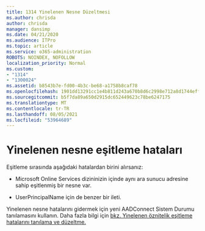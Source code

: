 ```yaml
---
title: 1314 Yinelenen Nesne Düzeltmesi
ms.author: chrisda
author: chrisda
manager: dansimp
ms.date: 04/21/2020
ms.audience: ITPro
ms.topic: article
ms.service: o365-administration
ROBOTS: NOINDEX, NOFOLLOW
localization_priority: Normal
ms.custom:
- "1314"
- "1300024"
ms.assetid: b8543b7e-fd00-4b3c-be68-a1758b8caf78
ms.openlocfilehash: 1901dd13291cc1e4b811d243a670b8d6c2998e712a8d1744effe7e3832c156da
ms.sourcegitcommit: b5f7da89a650d2915dc652449623c78be6247175
ms.translationtype: MT
ms.contentlocale: tr-TR
ms.lasthandoff: 08/05/2021
ms.locfileid: "53964689"
---
```

# <a name="duplicate-object-synchronization-errors"></a>Yinelenen nesne eşitleme hataları

Eşitleme sırasında aşağıdaki hatalardan birini alırsanız:

- Microsoft Online Services dizininizin içinde aynı ara sunucu adresine sahip eşitlenmiş bir nesne var.

- UserPrincipalName için de benzer bir ileti.

Yinelenen nesne hatalarını gidermek için yeni AADConnect Sistem Durumu tanılamasını kullanın. Daha fazla bilgi için [bkz. Yinelenen öznitelik eşitleme hatalarını tanılama ve düzeltme.](https://docs.microsoft.com/azure/active-directory/hybrid/how-to-connect-health-diagnose-sync-errors)
